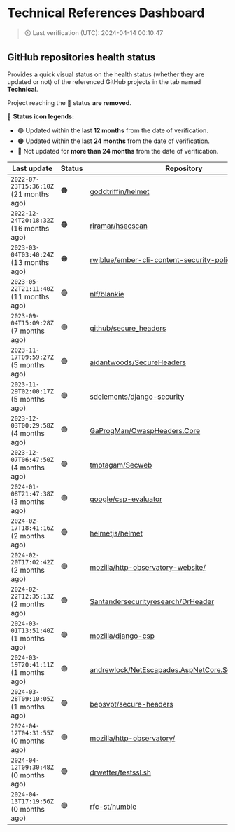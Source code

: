 
# Technical References Dashboard

> :timer_clock: Last verification (UTC): 2024-04-14 00:10:47

## GitHub repositories health status

Provides a quick visual status on the health status (whether they are updated or not) of the referenced GitHub projects in the tab named **Technical**.

Project reaching the :red_circle: status **are removed**.

:speech_balloon: **Status icon legends:**

* :green_circle: Updated within the last **12 months** from the date of verification.
* :orange_circle: Updated within the last **24 months** from the date of verification.
* :red_circle: Not updated for **more than 24 months** from the date of verification.

| Last update | Status | Repository |
| --- | --- | --- |
| `2022-07-23T15:36:10Z` (21 months ago) | :orange_circle: | [goddtriffin/helmet](https://github.com/goddtriffin/helmet) |
| `2022-12-24T20:18:32Z` (16 months ago) | :orange_circle: | [riramar/hsecscan](https://github.com/riramar/hsecscan) |
| `2023-03-04T03:40:24Z` (13 months ago) | :orange_circle: | [rwjblue/ember-cli-content-security-policy/](https://github.com/rwjblue/ember-cli-content-security-policy/) |
| `2023-05-22T21:11:40Z` (11 months ago) | :green_circle: | [nlf/blankie](https://github.com/nlf/blankie) |
| `2023-09-04T15:09:28Z` (7 months ago) | :green_circle: | [github/secure_headers](https://github.com/github/secure_headers) |
| `2023-11-17T09:59:27Z` (5 months ago) | :green_circle: | [aidantwoods/SecureHeaders](https://github.com/aidantwoods/SecureHeaders) |
| `2023-11-29T02:00:17Z` (5 months ago) | :green_circle: | [sdelements/django-security](https://github.com/sdelements/django-security) |
| `2023-12-03T00:29:58Z` (4 months ago) | :green_circle: | [GaProgMan/OwaspHeaders.Core](https://github.com/GaProgMan/OwaspHeaders.Core) |
| `2023-12-07T06:47:50Z` (4 months ago) | :green_circle: | [tmotagam/Secweb](https://github.com/tmotagam/Secweb) |
| `2024-01-08T21:47:38Z` (3 months ago) | :green_circle: | [google/csp-evaluator](https://github.com/google/csp-evaluator) |
| `2024-02-17T18:41:16Z` (2 months ago) | :green_circle: | [helmetjs/helmet](https://github.com/helmetjs/helmet) |
| `2024-02-20T17:02:42Z` (2 months ago) | :green_circle: | [mozilla/http-observatory-website/](https://github.com/mozilla/http-observatory-website/) |
| `2024-02-22T12:35:13Z` (2 months ago) | :green_circle: | [Santandersecurityresearch/DrHeader](https://github.com/Santandersecurityresearch/DrHeader) |
| `2024-03-01T13:51:40Z` (1 months ago) | :green_circle: | [mozilla/django-csp](https://github.com/mozilla/django-csp) |
| `2024-03-19T20:41:11Z` (1 months ago) | :green_circle: | [andrewlock/NetEscapades.AspNetCore.SecurityHeaders](https://github.com/andrewlock/NetEscapades.AspNetCore.SecurityHeaders) |
| `2024-03-28T09:10:05Z` (1 months ago) | :green_circle: | [bepsvpt/secure-headers](https://github.com/bepsvpt/secure-headers) |
| `2024-04-12T04:31:55Z` (0 months ago) | :green_circle: | [mozilla/http-observatory/](https://github.com/mozilla/http-observatory/) |
| `2024-04-12T09:30:48Z` (0 months ago) | :green_circle: | [drwetter/testssl.sh](https://github.com/drwetter/testssl.sh) |
| `2024-04-13T17:19:56Z` (0 months ago) | :green_circle: | [rfc-st/humble](https://github.com/rfc-st/humble) |

